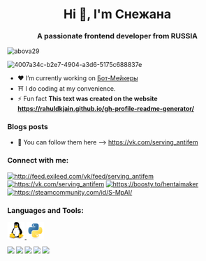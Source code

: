 <h1 align="center">Hi 👋, I'm Снежана</h1>
<h3 align="center">A passionate frontend developer from RUSSIA</h3>

<p align="left"> <img src="https://komarev.com/ghpvc/?username=abova29&label=Profile%20views&color=0e75b6&style=flat" alt="abova29" /> </p><p align="left"> <img src="https://wakatime.com/badge/user/ffd66c49-92d5-4230-8b87-a1ddea6d9ab9.svg" alt="4007a34c-b2e7-4904-a3d6-5175c688837e" /> </p>

- ❤ I’m currently working on [Бот-Мейкеры](https://vk.com/serving_antifem)
- ⛩ I do coding at my convenience.
- ⚡ Fun fact **This text was created on the website https://rahuldkjain.github.io/gh-profile-readme-generator/**

### Blogs posts
<!-- BLOG-POST-LIST:START -->
- 📢 You can follow them here --> https://vk.com/serving_antifem
<!-- BLOG-POST-LIST:END -->

<h3 align="left">Connect with me:</h3>
<p align="left">
<a href="http://feed.exileed.com/vk/feed/serving_antifem" target="blank"><img align="center" src="https://github.com/abova29/abova29/blob/main/rss1.jpg" alt="http://feed.exileed.com/vk/feed/serving_antifem" height="50" width="50" /></a>
<a href="https://vk.com/serving_antifem" target="blank"><img align="center" src="https://upload.wikimedia.org/wikipedia/commons/2/21/VK.com-logo.svg" alt="https://vk.com/serving_antifem" height="30" width="40" /></a>
<a href="https://boosty.to/hentaimaker" target="blank"><img align="center" src="https://github.com/abova29/abova29/blob/main/White.svg" alt="https://boosty.to/hentaimaker" height="70" width="70" /></a>
<a href="https://steamcommunity.com/id/S-MpAI/" target="blank"><img align="center" src="https://github.com/abova29/abova29/blob/main/steam.svg" alt="https://steamcommunity.com/id/S-MpAI/" height="40" width="40" /></a>

</p>

<h3 align="left">Languages and Tools:</h3>
<p align="left"> <a href="https://www.linux.org/" target="_blank" rel="noreferrer"> <img src="https://raw.githubusercontent.com/devicons/devicon/master/icons/linux/linux-original.svg" alt="linux" width="40" height="40"/> </a> <a href="https://www.python.org" target="_blank" rel="noreferrer"> <img src="https://raw.githubusercontent.com/devicons/devicon/master/icons/python/python-original.svg" alt="python" width="40" height="40"/> </a> </p>








 
![](https://github-profile-summary-cards.vercel.app/api/cards/profile-details?username=abova29&theme=solarized_dark)
![](https://github-profile-summary-cards.vercel.app/api/cards/most-commit-language?username=abova29&theme=solarized_dark)
![](https://github-profile-summary-cards.vercel.app/api/cards/repos-per-language?username=abova29&theme=solarized_dark)
![](https://github-profile-summary-cards.vercel.app/api/cards/stats?username=abova29&theme=solarized_dark)
![](https://github-profile-summary-cards.vercel.app/api/cards/productive-time?username=abova29&theme=solarized_dark)
